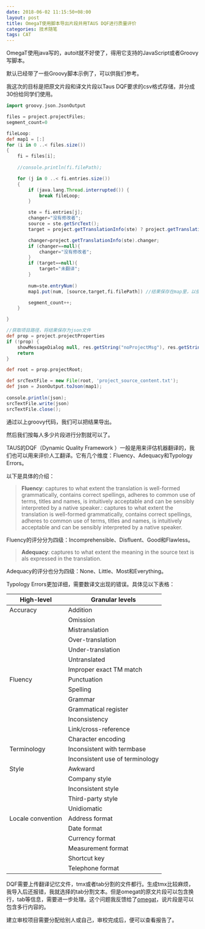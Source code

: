 ```yaml
---
date: 2018-06-02 11:15:50+08:00
layout: post
title: OmegaT使用脚本导出片段并用TAUS DQF进行质量评价
categories: 技术随笔
tags: CAT
---
```


OmegaT使用java写的，autoit就不好使了，得用它支持的JavaScript或者Groovy写脚本。

默认已经带了一些Groovy脚本示例了，可以供我们参考。

我这次的目标是把原文片段和译文片段以Taus DQF要求的csv格式存储，并分成30份给同学们使用。

```groovy
import groovy.json.JsonOutput

files = project.projectFiles;
segment_count=0

fileLoop:
def map1 = [:]
for (i in 0 ..< files.size())
{
    fi = files[i];
    
    //console.println(fi.filePath);

    for (j in 0 ..< fi.entries.size())
    {
        if (java.lang.Thread.interrupted()) {
            break fileLoop;
        }

        ste = fi.entries[j];
        changer="没有修改者";
        source = ste.getSrcText();
        target = project.getTranslationInfo(ste) ? project.getTranslationInfo(ste).translation : null;

        changer=project.getTranslationInfo(ste).changer;
        if (changer==null){
        	changer="没有修改者";
        }
        if (target==null){
        	target="未翻译";
        }
        
        num=ste.entryNum()
        map1.put(num, [source,target,fi.filePath]) //结果保存在map里，以便导出为json。

        segment_count++;
    }

}

//获取项目路径，将结果保存为json文件
def prop = project.projectProperties
if (!prop) {
    showMessageDialog null, res.getString("noProjectMsg"), res.getString("noProject"), INFORMATION_MESSAGE
    return
}

def root = prop.projectRoot;

def srcTextFile = new File(root, 'project_source_content.txt');
def json = JsonOutput.toJson(map1);
  
console.println(json);
srcTextFile.write(json)
srcTextFile.close();
```

通过以上groovy代码，我们可以把结果导出。

然后我们按每人多少片段进行分割就可以了。

TAUS的DQF（Dynamic Quality Framework ）一般是用来评估机器翻译的，我们也可以用来评价人工翻译。它有几个维度：Fluency、Adequacy和Typology Errors。

以下是具体的介绍：

>**Fluency**: captures to what extent the translation is well-formed grammatically, contains correct spellings, adheres to common use of terms, titles and names, is intuitively acceptable and can be sensibly interpreted by a native speaker.: captures to what extent the translation is well-formed grammatically, contains correct spellings, adheres to common use of terms, titles and names, is intuitively acceptable and can be sensibly interpreted by a native speaker. 

Fluency的评分分为四级：Incomprehensible、Disfluent、Good和Flawless。

>**Adequacy**: captures to what extent the meaning in the source text is als expressed in the translation. 

Adequacy的评分也分为四级：None、Little、Most和Everything。

Typology Errors更加详细，需要数译文出现的错误。具体见以下表格：

High-level         |  Granular levels
-------------------|---------------------------------
Accuracy           |  Addition
                   |  Omission
                   |  Mistranslation
                   |  Over-translation
                   |  Under-translation
                   |  Untranslated
                   |  Improper exact TM match
Fluency            |  Punctuation
                   |  Spelling
                   |  Grammar
                   |  Grammatical register
                   |  Inconsistency
                   |  Link/cross-reference
                   |  Character encoding
Terminology        |  Inconsistent with termbase
                   |  Inconsistent use of terminology
Style              |  Awkward
                   |  Company style
                   |  Inconsistent style
                   |  Third-party style
                   |  Unidiomatic
Locale convention  |  Address format
                   |  Date format
                   |  Currency format
                   |  Measurement format
                   |  Shortcut key
                   |  Telephone format

DQF需要上传翻译记忆文件，tmx或者tab分割的文件都行。生成tmx比较麻烦，我导入后还报错，我就选择的tab分割文本。但是omegat的原文片段可以包含换行，tab等信息，需要进一步处理。这个问题我反馈给了[omegat](https://sourceforge.net/p/omegat/bugs/913/)，说片段是可以包含多行内容的。

建立审校项目需要分配给别人或自己，审校完成后，便可以查看报告了。





